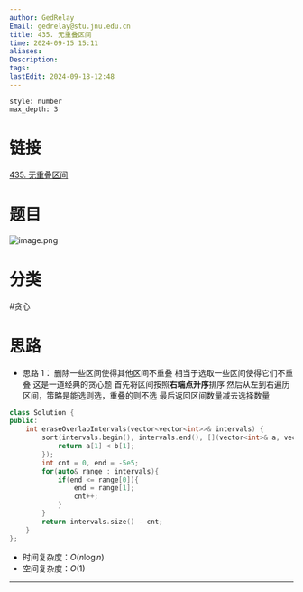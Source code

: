 ```yaml
---
author: GedRelay
Email: gedrelay@stu.jnu.edu.cn
title: 435. 无重叠区间
time: 2024-09-15 15:11
aliases: 
Description: 
tags: 
lastEdit: 2024-09-18-12:48
---
```


```toc
style: number
max_depth: 3
```

# 链接
[435. 无重叠区间](https://leetcode.cn/problems/non-overlapping-intervals/) 

# 题目
![image.png](https://ged-pic-bed.oss-cn-guangzhou.aliyuncs.com/img/202409151511056.png)


# 分类
#贪心 

# 思路
- 思路 1：
删除一些区间使得其他区间不重叠
相当于选取一些区间使得它们不重叠
这是一道经典的贪心题
首先将区间按照**右端点升序**排序
然后从左到右遍历区间，策略是能选则选，重叠的则不选
最后返回区间数量减去选择数量


```cpp
class Solution {
public:
    int eraseOverlapIntervals(vector<vector<int>>& intervals) {
        sort(intervals.begin(), intervals.end(), [](vector<int>& a, vector<int>& b){
            return a[1] < b[1];
        });
        int cnt = 0, end = -5e5;
        for(auto& range : intervals){
            if(end <= range[0]){
                end = range[1];
                cnt++;
            }
        }
        return intervals.size() - cnt;
    }
};
```


- 时间复杂度：${O\left( n\log n \right)  }$ 
- 空间复杂度：${O\left( 1 \right)  }$ 


---

